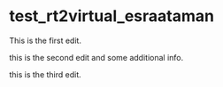 # test_rt2virtual_esraataman

This is the first edit.

this is the second edit and some additional info.

this is the third edit.
